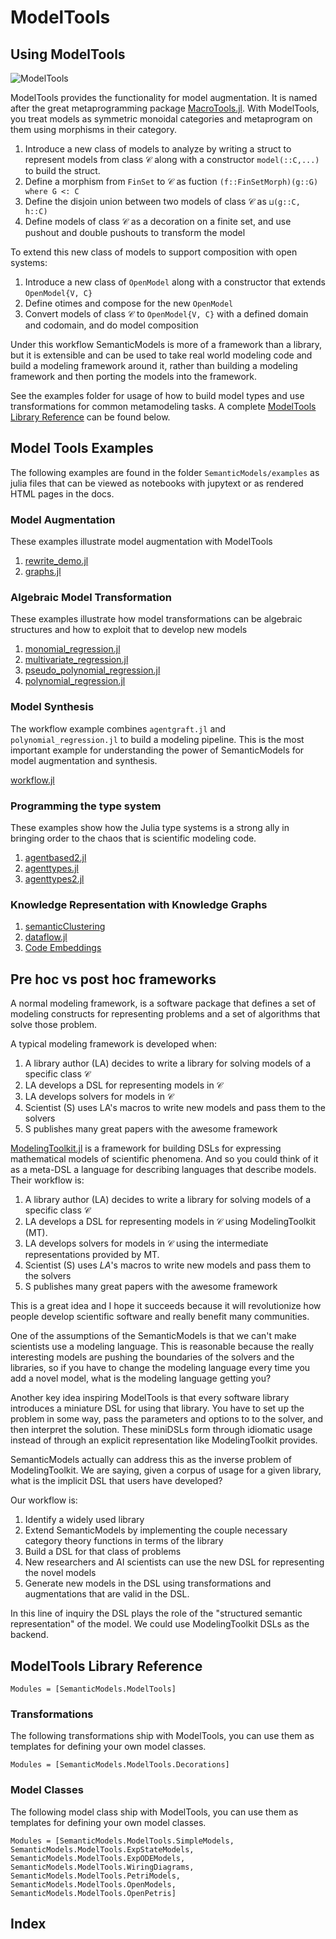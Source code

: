 # ModelTools


## Using ModelTools

![ModelTools](img/semanticmodels_jl.dot.svg)

ModelTools provides the functionality for model augmentation. It is named after the great metaprogramming package
[MacroTools.jl](https://github.com/MikeInnes/MacroTools.jl/). With ModelTools, you treat models as symmetric monoidal categories and metaprogram on them using morphisms in their category.

1. Introduce a new class of models to analyze by writing a struct to represent models from class $\mathcal{C}$ along
   with a constructor `model(::C,...)` to build the struct.
1. Define a morphism from `FinSet` to $\mathcal{C}$ as fuction `(f::FinSetMorph)(g::G) where G <: C`
1. Define the disjoin union between two models of class $\mathcal{C}$ as `⊔(g::C, h::C)`
1. Define models of class $\mathcal{C}$ as a decoration on a finite set, and use pushout and double pushouts to transform the model

To extend this new class of models to support composition with open systems:

1. Introduce a new class of `OpenModel` along with a constructor that extends `OpenModel{V, C}`
1. Define otimes and compose for the new `OpenModel`
1. Convert models of class $\mathcal{C}$ to `OpenModel{V, C}` with a defined domain and codomain, and do model composition

Under this workflow SemanticModels is more of a framework than a library, but it is extensible and can be used to take
real world modeling code and build a modeling framework around it, rather than building a modeling framework and then
porting the models into the framework.

See the examples folder for usage of how to build model types and use transformations for common metamodeling tasks.
A complete [ModelTools Library Reference](@ref) can be found below.

## Model Tools Examples

The following examples are found in the folder `SemanticModels/examples` as julia files that can be viewed as
notebooks with jupytext or as rendered HTML pages in the docs.

### Model Augmentation

These examples illustrate model augmentation with ModelTools
1. [rewrite_demo.jl](examples/html/rewrite_demo.html)
1. [graphs.jl](examples/html/graphs.html)

### Algebraic Model Transformation
These examples illustrate how model transformations can be algebraic structures
and how to exploit that to develop new models
1. [monomial_regression.jl](examples/html/monomial_regression.html)
1. [multivariate_regression.jl](examples/html/multivariate_regression.html)
1. [pseudo_polynomial_regression.jl](examples/html/pseudo_polynomial_regression.html)
1. [polynomial_regression.jl](examples/html/polynomial_regression.html)

### Model Synthesis
The workflow example combines `agentgraft.jl` and `polynomial_regression.jl` to
build a modeling pipeline. This is the most important example for understanding
the power of SemanticModels for model augmentation and synthesis.

[workflow.jl](examples/html/workflow.html)

### Programming the type system
These examples show how the Julia type systems is a strong ally in bringing
order to the chaos that is scientific modeling code. 
1. [agentbased2.jl](examples/html/agentbased2.html)
1. [agenttypes.jl](examples/html/agenttypes.html)
1. [agenttypes2.jl](examples/html/agenttypes2.html)

### Knowledge Representation with Knowledge Graphs
1. [semanticClustering](https://github.com/jpfairbanks/SemanticModels.jl/blob/masterexamples/semanticClustering)
1. [dataflow.jl](examples/html/dataflow.html)
1. [Code Embeddings](https://github.com/jpfairbanks/SemanticModels.jl/blob/master/doc/src/notebooks/autoencoding_julia.ipynb)

## Pre hoc vs post hoc frameworks

A normal modeling framework, is a software package that defines a set of modeling constructs for representing problems
and a set of algorithms that solve those problem.

A typical modeling framework is developed when: 

1. A library author (LA) decides to write a library for solving models of a specific class $\mathcal{C}$
1. LA develops a DSL for representing models in $\mathcal{C}$
1. LA develops solvers for models in $\mathcal{C}$
1. Scientist (S) uses LA's macros to write new models and pass them to the solvers
1. S publishes many great papers with the awesome framework

[ModelingToolkit.jl](https://github.com/JuliaDiffEq/ModelingToolkit.jl) is a framework for building DSLs for expressing
mathematical models of scientific phenomena. And so you could think of it as a meta-DSL a language for describing
languages that describe models. Their workflow is:

1. A library author (LA) decides to write a library for solving models of a specific class $\mathcal{C}$
1. LA develops a DSL for representing models in $\mathcal{C}$ using ModelingToolkit (MT).
1. LA develops solvers for models in $\mathcal{C}$ using the intermediate representations provided by MT. 
1. Scientist (S) uses $LA$'s macros to write new models and pass them to the solvers
1. S publishes many great papers with the awesome framework

This is a great idea and I hope it succeeds because it will revolutionize how people develop scientific software and
really benefit many communities.

One of the assumptions of the SemanticModels is that we can't make scientists use a modeling language. This is
reasonable because the really interesting models are pushing the boundaries of the solvers and the libraries, so if you
have to change the modeling language every time you add a novel model, what is the modeling language getting you?

Another key idea inspiring ModelTools is that every software library introduces a miniature DSL for using that library.
You have to set up the problem in some way, pass the parameters and options to to the solver, and then interpret the
solution. These miniDSLs form through idiomatic usage instead of through an explicit representation like ModelingToolkit
provides.

SemanticModels actually can address this as the inverse problem of ModelingToolkit. We are saying, given a corpus of
usage for a given library, what is the implicit DSL that users have developed?

Our workflow is:

1. Identify a widely used library
1. Extend SemanticModels by implementing the couple necessary category theory functions in terms of the library
1. Build a DSL for that class of problems
1. New researchers and AI scientists can use the new DSL for representing the novel models
1. Generate new models in the DSL using transformations and augmentations that are valid in the DSL.

In this line of inquiry the DSL plays the role of the "structured semantic representation" of the model. We could use
ModelingToolkit DSLs as the backend.

## ModelTools Library Reference

```@autodocs
Modules = [SemanticModels.ModelTools]
```

### Transformations

The following transformations ship with ModelTools, you can use them as templates for defining your own model classes.

```@autodocs
Modules = [SemanticModels.ModelTools.Decorations]
```

### Model Classes 

The following model class ship with ModelTools, you can use them as templates for defining your own model classes.
```@autodocs
Modules = [SemanticModels.ModelTools.SimpleModels,
SemanticModels.ModelTools.ExpStateModels, SemanticModels.ModelTools.ExpODEModels,
SemanticModels.ModelTools.WiringDiagrams,
SemanticModels.ModelTools.PetriModels,
SemanticModels.ModelTools.OpenModels,
SemanticModels.ModelTools.OpenPetris]
```

## Index

```@index
```
